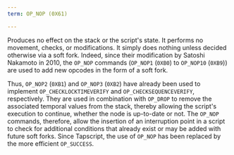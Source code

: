 ```yaml
---
term: OP_NOP (0X61)

---
```

Produces no effect on the stack or the script's state. It performs no movement, checks, or modifications. It simply does nothing unless decided otherwise via a soft fork. Indeed, since their modification by Satoshi Nakamoto in 2010, the `OP_NOP` commands (`OP_NOP1` (`0XB0`) to `OP_NOP10` (`0XB9`)) are used to add new opcodes in the form of a soft fork.

Thus, `OP_NOP2` (`0XB1`) and `OP_NOP3` (`0XB2`) have already been used to implement `OP_CHECKLOCKTIMEVERIFY` and `OP_CHECKSEQUENCEVERIFY`, respectively. They are used in combination with `OP_DROP` to remove the associated temporal values from the stack, thereby allowing the script's execution to continue, whether the node is up-to-date or not. The `OP_NOP` commands, therefore, allow the insertion of an interruption point in a script to check for additional conditions that already exist or may be added with future soft forks. Since Tapscript, the use of `OP_NOP` has been replaced by the more efficient `OP_SUCCESS`.
